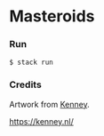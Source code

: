 # Masteroids

### Run
```
$ stack run
```

### Credits

Artwork from [Kenney](https://opengameart.org/content/space-shooter-redux).

https://kenney.nl/
